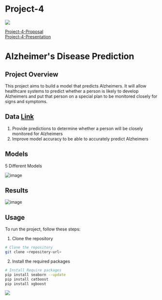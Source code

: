 # Project-4
<img src="https://capsule-render.vercel.app/api?type=waving&color=BDBDC8&height=150&section=header" />

[Project-4-Proposal](https://docs.google.com/document/d/1wjlaXLGC6ZO0PcoKIO1drjRMGmiGWQUmc7J78Ze_ab0/edit)<br/>
[Project-4-Presentation](https://docs.google.com/presentation/d/1Ox67xYNNrqshxPYItvrRJksU-eEXDaOTcOdYGBiVM_g/edit?usp=sharing)

# Alzheimer's Disease Prediction

## Project Overview
This project aims to build a model that predicts Alzheimers. It will allow healthcare systems to predict whether a person is likely to develop Alzheimers and put that person on a special plan to be monitored closely for signs and symptoms.

## Data [Link](https://www.kaggle.com/datasets/rabieelkharoua/alzheimers-disease-dataset)
  1. Provide predictions to determine whether a person will be closely monitored for Alzheimers
  2. Improve model accuracy to be able to accurately predict Alzheimers


## Models
5 Different Models

![image](https://github.com/user-attachments/assets/df77d5ff-20bc-4aab-a8ab-543722ec8243)

## Results
![image](https://github.com/user-attachments/assets/438138dd-d1f2-48f0-be5d-f8e5d7bd28a7)

## Usage
To run the project, follow these steps:
1. Clone the repository
```bash
# Clone the repository
git clone <repository-url>
```
2. Install the required packages
```bash
# Install Require packages
pip install seaborn --update
pip install catboost
pip install xgboost
``` 




<img src="https://capsule-render.vercel.app/api?type=waving&color=BDBDC8&height=150&section=footer" />
